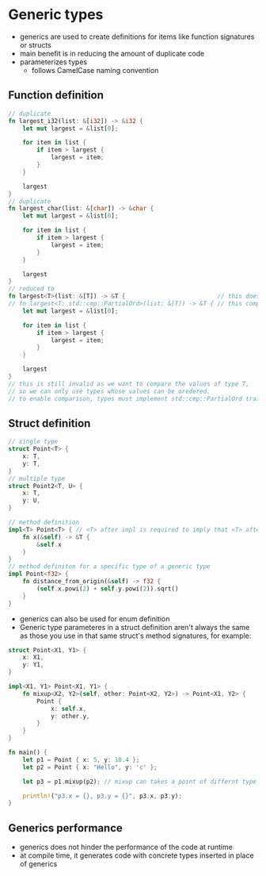 # Generic types
- generics are used to create definitions for items like function signatures or structs
- main benefit is in reducing the amount of duplicate code
- parameterizes types
  - follows CamelCase naming convention
## Function definition
```rust
// duplicate
fn largest_i32(list: &[i32]) -> &i32 {
    let mut largest = &list[0];

    for item in list {
        if item > largest {
            largest = item;
        }
    }

    largest
}
// duplicate
fn largest_char(list: &[char]) -> &char {
    let mut largest = &list[0];

    for item in list {
        if item > largest {
            largest = item;
        }
    }

    largest
}
// reduced to 
fn largest<T>(list: &[T]) -> &T {                          // this does not compile
// fn largest<T: std::cmp::PartialOrd>(list: &[T]) -> &T { // this compiles
    let mut largest = &list[0];

    for item in list {
        if item > largest {
            largest = item;
        }
    }

    largest
}
// this is still invalid as we want to compare the values of type T, 
// so we can only use types whose values can be oredered.
// to enable comparison, types must implement std::cmp::PartialOrd trait
```

## Struct definition
```rust
// single type
struct Point<T> {
    x: T,
    y: T,
}
// multiple type
struct Point2<T, U> {
    x: T,
    y: U,
}

// method definition
impl<T> Point<T> { // <T> after impl is required to imply that <T> after Point is a generic type instead of a concrete type
    fn x(&self) -> &T {
        &self.x
    }
}
// method definiton for a specific type of a generic type
impl Point<f32> {
    fn distance_from_origin(&self) -> f32 {
        (self.x.powi(2) + self.y.powi(2)).sqrt()
    }
}
```
- generics can also be used for enum definition
- Generic type parameteres in a struct definition aren't always the same as those you use in that same struct's method signatures, for example:
```rust
struct Point<X1, Y1> {
    x: X1,
    y: Y1,
}

impl<X1, Y1> Point<X1, Y1> {
    fn mixup<X2, Y2>(self, other: Point<X2, Y2>) -> Point<X1, Y2> {
        Point {
            x: self.x,
            y: other.y,
        }
    }
}

fn main() {
    let p1 = Point { x: 5, y: 10.4 };
    let p2 = Point { x: "Hello", y: 'c' };

    let p3 = p1.mixup(p2); // mixup can takes a point of differnt type than that of the first

    println!("p3.x = {}, p3.y = {}", p3.x, p3.y);
}
```
## Generics performance
- generics does not hinder the performance of the code at runtime 
- at compile time, it generates code with concrete types inserted in place of generics
